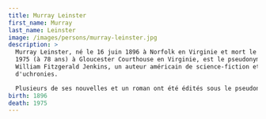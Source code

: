 ```yaml
---
title: Murray Leinster
first_name: Murray
last_name: Leinster
image: /images/persons/murray-leinster.jpg
description: >
  Murray Leinster, né le 16 juin 1896 à Norfolk en Virginie et mort le 8 juin
  1975 (à 78 ans) à Gloucester Courthouse en Virginie, est le pseudonyme de
  William Fitzgerald Jenkins, un auteur américain de science-fiction et
  d'uchronies.

  Plusieurs de ses nouvelles et un roman ont été édités sous le pseudonyme de Will F. Jenkins. Il utilisait aussi parfois les signatures William Fitzgerald et Robert W. Bolton.
birth: 1896
death: 1975
---
```

